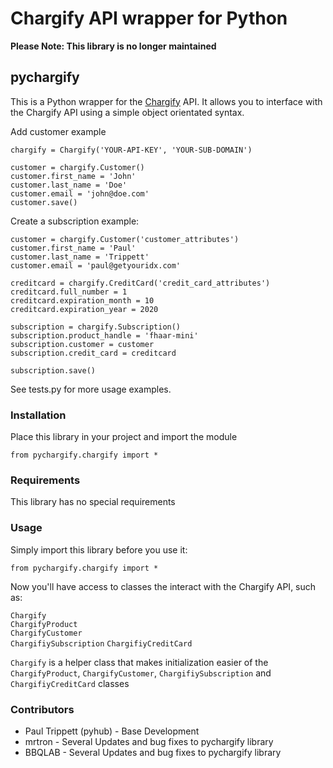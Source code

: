 Chargify API wrapper for Python
===============================

__Please Note: This library is no longer maintained__

pychargify
----------

This is a Python wrapper for the [Chargify](http://chargify.com) API. It allows you to interface
with the Chargify API using a simple object orientated syntax.

Add customer example

    chargify = Chargify('YOUR-API-KEY', 'YOUR-SUB-DOMAIN')
    
    customer = chargify.Customer()
    customer.first_name = 'John'
    customer.last_name = 'Doe'
    customer.email = 'john@doe.com'
    customer.save()

Create a subscription example:

    customer = chargify.Customer('customer_attributes')
    customer.first_name = 'Paul'
    customer.last_name = 'Trippett'
    customer.email = 'paul@getyouridx.com'
    
    creditcard = chargify.CreditCard('credit_card_attributes')
    creditcard.full_number = 1
    creditcard.expiration_month = 10
    creditcard.expiration_year = 2020

    subscription = chargify.Subscription()
    subscription.product_handle = 'fhaar-mini'
    subscription.customer = customer
    subscription.credit_card = creditcard
    
    subscription.save()

See tests.py for more usage examples.


### Installation

Place this library in your project and import the module

    from pychargify.chargify import *


### Requirements

This library has no special requirements

### Usage

Simply import this library before you use it:

    from pychargify.chargify import *
    

Now you'll have access to classes the interact with the Chargify API, such as:

`Chargify`  
`ChargifyProduct`  
`ChargifyCustomer`  
`ChargifiySubscription`
`ChargifiyCreditCard`

`Chargify` is a helper class that makes initialization easier of the `ChargifyProduct`, `ChargifyCustomer`,
`ChargifiySubscription` and `ChargifiyCreditCard` classes


### Contributors

* Paul Trippett (pyhub)  - Base Development
* mrtron - Several Updates and bug fixes to pychargify library
* BBQLAB - Several Updates and bug fixes to pychargify library


